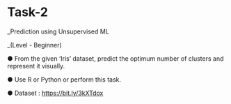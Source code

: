 # Task-2

_Prediction using Unsupervised ML

_(Level - Beginner)

●  From the given ‘Iris’ dataset, predict the optimum number of clusters
and represent it visually.

●  Use R or Python or perform this task.

●  Dataset : https://bit.ly/3kXTdox
